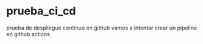 # prueba_ci_cd
prueba de despliegue continuo en github
vamos a intentar crear un pipeline en github actions
```

